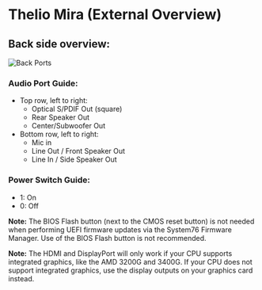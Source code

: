 # Thelio Mira (External Overview)

## Back side overview:

![Back Ports](./img/ports-back.png)

### Audio Port Guide:

- Top row, left to right:
  - Optical S/PDIF Out (square)
  - Rear Speaker Out
  - Center/Subwoofer Out
- Bottom row, left to right:
  - Mic in
  - Line Out / Front Speaker Out
  - Line In / Side Speaker Out

### Power Switch Guide:

- 1: On
- 0: Off

**Note:** The BIOS Flash button (next to the CMOS reset button) is not needed when performing UEFI firmware updates via the System76 Firmware Manager. Use of the BIOS Flash button is not recommended.

**Note:** The HDMI and DisplayPort will only work if your CPU supports integrated graphics, like the AMD 3200G and 3400G. If your CPU does not support integrated graphics, use the display outputs on your graphics card instead.
